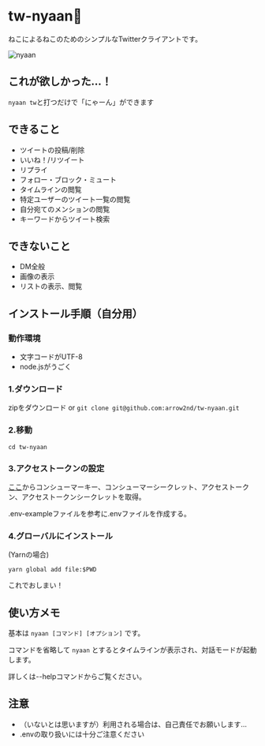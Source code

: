 # tw-nyaan🐾

ねこによるねこのためのシンプルなTwitterクライアントです。

![nyaan](https://user-images.githubusercontent.com/44780846/88927372-444b0400-d2b2-11ea-8433-dc7edeed9a08.png)

## これが欲しかった…！

```nyaan tw```と打つだけで「にゃーん」ができます

## できること
- ツイートの投稿/削除
- いいね！/リツイート
- リプライ
- フォロー・ブロック・ミュート
- タイムラインの閲覧
- 特定ユーザーのツイート一覧の閲覧
- 自分宛てのメンションの閲覧
- キーワードからツイート検索

## できないこと
- DM全般
- 画像の表示
- リストの表示、閲覧

## インストール手順（自分用）

### 動作環境
- 文字コードがUTF-8
- node.jsがうごく

### 1.ダウンロード

zipをダウンロード or ```git clone git@github.com:arrow2nd/tw-nyaan.git```

### 2.移動

```cd tw-nyaan```

### 3.アクセストークンの設定

[ここ](https://developer.twitter.com/en/apps)からコンシューマーキー、コンシューマーシークレット、アクセストークン、アクセストークンシークレットを取得。

.env-exampleファイルを参考に.envファイルを作成する。

### 4.グローバルにインストール

(Yarnの場合)

```yarn global add file:$PWD ``` 

これでおしまい！


## 使い方メモ

基本は ```nyaan [コマンド] [オプション]``` です。

コマンドを省略して ```nyaan``` とするとタイムラインが表示され、対話モードが起動します。

詳しくは--helpコマンドからご覧ください。

## 注意
- （いないとは思いますが）利用される場合は、自己責任でお願いします…
- .envの取り扱いには十分ご注意ください
